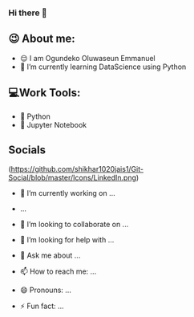 ### Hi there 👋

## 😉 About me: 
- 😌 I am Ogundeko Oluwaseun Emmanuel
- 🌱 I’m currently learning DataScience using Python

## 💻Work Tools:
- 🐍 Python
- 📙 Jupyter Notebook

## Socials
(https://github.com/shikhar1020jais1/Git-Social/blob/master/Icons/LinkedIn.png)
- 🔭 I’m currently working on ...
-  ...
- 👯 I’m looking to collaborate on ...
- 🤔 I’m looking for help with ...
- 💬 Ask me about ...
- 📫 How to reach me: ...
- 😄 Pronouns: ...

- ⚡ Fun fact: ...
